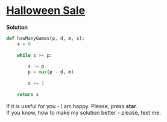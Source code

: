 # [Halloween Sale](https://www.hackerrank.com/challenges/halloween-sale/problem)

**Solution**
<br>
```python
def howManyGames(p, d, m, s):
    x = 0
    
    while s >= p:
                
        s -= p
        p = max(p - d, m)
                
        x += 1
            
    return x
```

If it is useful for you - I am happy. Please, press **star**.
<br>
If you know, how to make my solution better - please, text me.
